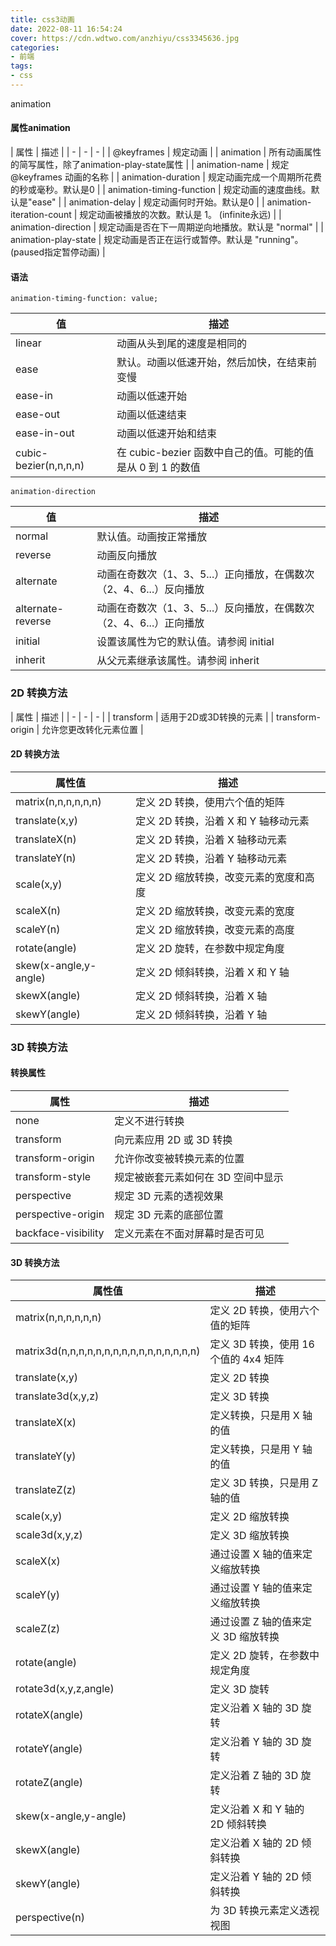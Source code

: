 ```yaml
---
title: css3动画
date: 2022-08-11 16:54:24
cover: https://cdn.wdtwo.com/anzhiyu/css3345636.jpg
categories:
- 前端
tags:
- css
---
```

animation
<!--more-->
#### 属性animation
| 属性 | 描述 |
| - | - | - |
| @keyframes | 规定动画 |
| animation | 所有动画属性的简写属性，除了animation-play-state属性 |
| animation-name | 规定 @keyframes 动画的名称 |
|  animation-duration | 规定动画完成一个周期所花费的秒或毫秒。默认是0 |
| animation-timing-function | 规定动画的速度曲线。默认是"ease"  |
| animation-delay | 规定动画何时开始。默认是0 |
| animation-iteration-count | 规定动画被播放的次数。默认是 1。 (infinite永远) |
|  animation-direction | 规定动画是否在下一周期逆向地播放。默认是 "normal" |
| animation-play-state | 规定动画是否正在运行或暂停。默认是 "running"。(paused指定暂停动画) |

#### 语法
`animation-timing-function: value;`

| 值 | 描述 |
| - | - |
| linear  | 动画从头到尾的速度是相同的 |
| ease  | 默认。动画以低速开始，然后加快，在结束前变慢 |
| ease-in  | 动画以低速开始 |
| ease-out  | 动画以低速结束 |
| ease-in-out  | 动画以低速开始和结束 |
| cubic-bezier(n,n,n,n)  | 在 cubic-bezier 函数中自己的值。可能的值是从 0 到 1 的数值 |
`animation-direction`

| 值 | 描述 |
| - | - |
| normal  | 默认值。动画按正常播放 |
| reverse  | 动画反向播放 |
| alternate  | 动画在奇数次（1、3、5...）正向播放，在偶数次（2、4、6...）反向播放 |
| alternate-reverse  | 动画在奇数次（1、3、5...）反向播放，在偶数次（2、4、6...）正向播放 |
| initial  | 设置该属性为它的默认值。请参阅 initial |
| inherit  | 从父元素继承该属性。请参阅 inherit |

### 2D 转换方法
| 属性 | 描述 |
| - | - | - |
| transform | 适用于2D或3D转换的元素 |
| transform-origin | 允许您更改转化元素位置 |
#### 2D 转换方法
| 属性值 | 描述 |
| - | - |
| matrix(n,n,n,n,n,n)  | 定义 2D 转换，使用六个值的矩阵 |
| translate(x,y)  | 定义 2D 转换，沿着 X 和 Y 轴移动元素 |
| translateX(n)  | 定义 2D 转换，沿着 X 轴移动元素 |
| translateY(n)  | 定义 2D 转换，沿着 Y 轴移动元素 |
| scale(x,y)  | 定义 2D 缩放转换，改变元素的宽度和高度 |
| scaleX(n)  | 定义 2D 缩放转换，改变元素的宽度 |
| scaleY(n)  | 定义 2D 缩放转换，改变元素的高度 |
| rotate(angle)  | 定义 2D 旋转，在参数中规定角度 |
| skew(x-angle,y-angle)  | 定义 2D 倾斜转换，沿着 X 和 Y 轴 |
| skewX(angle)  | 定义 2D 倾斜转换，沿着 X 轴 |
| skewY(angle)  | 定义 2D 倾斜转换，沿着 Y 轴 |
### 3D 转换方法
#### 转换属性

| 属性 | 描述 |
| - | - |
| none | 定义不进行转换 |
| transform  | 向元素应用 2D 或 3D 转换 |
| transform-origin  | 允许你改变被转换元素的位置 |
| transform-style  | 规定被嵌套元素如何在 3D 空间中显示 |
| perspective  | 规定 3D 元素的透视效果 |
| perspective-origin  | 规定 3D 元素的底部位置 |
| backface-visibility  | 定义元素在不面对屏幕时是否可见 |
#### 3D 转换方法
| 属性值 | 描述 |
| - | - |
| matrix(n,n,n,n,n,n) | 定义 2D 转换，使用六个值的矩阵 |
| matrix3d(n,n,n,n,n,n,n,n,n,n,n,n,n,n,n,n) | 定义 3D 转换，使用 16 个值的 4x4 矩阵 |
| translate(x,y) | 定义 2D 转换 |
| translate3d(x,y,z) | 定义 3D 转换 |
| translateX(x) |定义转换，只是用 X 轴的值 |
| translateY(y) | 定义转换，只是用 Y 轴的值 |
| translateZ(z) | 定义 3D 转换，只是用 Z 轴的值 |
| scale(x,y) | 定义 2D 缩放转换 |
| scale3d(x,y,z) | 定义 3D 缩放转换 |
| scaleX(x) | 通过设置 X 轴的值来定义缩放转换 |
| scaleY(y) | 通过设置 Y 轴的值来定义缩放转换 |
| scaleZ(z) | 通过设置 Z 轴的值来定义 3D 缩放转换 |
| rotate(angle) | 定义 2D 旋转，在参数中规定角度 |
| rotate3d(x,y,z,angle) | 定义 3D 旋转 |
| rotateX(angle) | 定义沿着 X 轴的 3D 旋转 |
| rotateY(angle) | 定义沿着 Y 轴的 3D 旋转 |
| rotateZ(angle) | 定义沿着 Z 轴的 3D 旋转 |
| skew(x-angle,y-angle) | 定义沿着 X 和 Y 轴的 2D 倾斜转换 |
| skewX(angle) | 定义沿着 X 轴的 2D 倾斜转换 |
| skewY(angle) | 定义沿着 Y 轴的 2D 倾斜转换 |
| perspective(n) | 为 3D 转换元素定义透视视图 |
